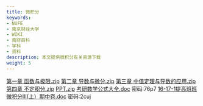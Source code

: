 ```yaml
---
title: 微积分
keywords:
- NUFE
- 南京财经大学
- WIKI
- 南财百科
- 学科
- 资料
description: 本文提供微积分有关资源下载
weight: 5
---
```


[第一章 函数与极限.zip](https://wwqk.lanzouq.com/iALoB18o05ze)
[第二章 导数与微分.zip](https://wwqk.lanzouq.com/iOnIB18o059i)
[第三章 中值定理与导数的应用.zip](https://wwqk.lanzouq.com/ikAa518o062h)
[第四章 不定积分.zip](https://wwqk.lanzouq.com/i5OfE18o058h)
[PPT.zip](https://wwqk.lanzouq.com/ihiUN18o05uj)
[考研数学公式大全.doc](https://wwqk.lanzouq.com/ibK0Q18o036d) 密码:76p7
[16-17-1提高班班微积分III(上）期中卷.doc](https://wwqk.lanzouq.com/iZV9n18o038f) 密码:2cuj
